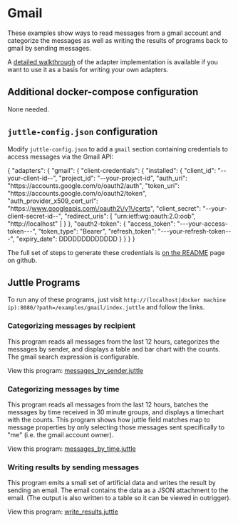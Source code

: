 # Gmail

These examples show ways to read messages from a gmail account and categorize the messages as well as writing the results of programs back to gmail by sending messages.

A [detailed walkthrough](https://github.com/juttle/juttle-gmail-adapter/blob/master/docs/adapter_impl_notes.md) of the adapter implementation is available if you want to use it as a basis for writing your own adapters.

## Additional docker-compose configuration

None needed.

## ``juttle-config.json`` configuration

Modify `juttle-config.json` to add a ``gmail`` section containing credentials to access messages via the Gmail API:

{
  "adapters": {
    "gmail": {
      "client-credentials": {
        "installed": {
          "client_id": "--your-client-id--",
          "project_id": "--your-project-id",
          "auth_uri": "https:\/\/accounts.google.com\/o\/oauth2\/auth",
          "token_uri": "https:\/\/accounts.google.com\/o\/oauth2\/token",
          "auth_provider_x509_cert_url": "https:\/\/www.googleapis.com\/oauth2\/v1\/certs",
          "client_secret": "--your-client-secret-id--",
          "redirect_uris": [
            "urn:ietf:wg:oauth:2.0:oob",
            "http:\/\/localhost"
          ]
        }
      },
      "oauth2-token": {
        "access_token": "---your-access-token---",
        "token_type": "Bearer",
        "refresh_token": "---your-refresh-token---",
        "expiry_date": DDDDDDDDDDDDD
      }
    }
  }
}

The full set of steps to generate these credentials is [on the README](https://github.com/juttle/juttle-gmail-adapter) page on github.

## Juttle Programs

To run any of these programs, just visit
``http://(localhost|docker machine ip):8080/?path=/examples/gmail/index.juttle``
and follow the links.

### Categorizing messages by recipient

This program reads all messages from the last 12 hours, categorizes the messages by sender, and displays a table and bar chart with the counts. The gmail search expression is configurable.

View this program: [messages_by_sender.juttle](./messages_by_sender.juttle)

### Categorizing messages by time

This program reads all messages from the last 12 hours, batches the messages by time received in 30 minute groups, and displays a timechart with the counts. This program shows how juttle field matches map to message properties by only selecting those messages sent specifically to "me" (i.e. the gmail account owner).

View this program: [messages_by_time.juttle](./messages_by_time.juttle)

### Writing results by sending messages

This program emits a small set of artificial data and writes the result by sending an email. The email contains the data as a JSON attachment to the email. (The output is also written to a table so it can be viewed in outrigger).

View this program: [write_results.juttle](./write_results.juttle)

